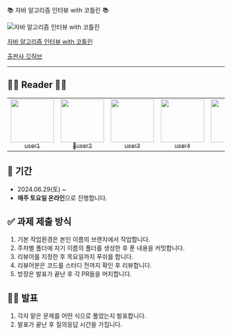📚 자바 알고리즘 인터뷰 with 코틀린 📚

![자바 알고리즘 인터뷰 with 코틀린](https://contents.kyobobook.co.kr/sih/fit-in/458x0/pdt/9791189909550.jpg)

[자바 알고리즘 인터뷰 with 코틀린](https://product.kyobobook.co.kr/detail/S000209071463)

[출판사 깃허브](https://github.com/onlybooks/java-algorithm-interview)

---

## 👨‍🏫 Reader 👩‍🏫
<table>
  <tr>
    <td align="center">
      <a href="https://github.com/user1">
        <img src="https://avatars.githubusercontent.com/u/33937365?v=4" width="100px;" alt=""/>
        <br />
        <sub>user1</sub>
      </a>
    </td>
    <td align="center">
      <a href="https://github.com/user2">
        <img src="https://avatars.githubusercontent.com/u/53260922?v=4" width="100px;" alt=""/>
        <br />
        <sub>🐯user2</sub>
      </a>
    </td>
    <td align="center">
      <a href="https://github.com/user3">
        <img src="https://avatars.githubusercontent.com/u/50071076?v=4" width="100px;" alt=""/>
        <br />
        <sub>user3</sub>
      </a>
    </td>
    <td align="center">
      <a href="https://github.com/user3">
        <img src="https://avatars.githubusercontent.com/u/50071076?v=4" width="100px;" alt=""/>
        <br />
        <sub>user4</sub>
      </a>
    </td>
    <td align="center">
      <a href="https://github.com/user3">
        <img src="https://avatars.githubusercontent.com/u/50071076?v=4" width="100px;" alt=""/>
        <br />
        <sub>user4</sub>
      </a>
    </td>
  </tr>
</table>

## 📆 기간
- 2024.06.29(토) ~ 
- **매주 토요일 온라인**으로 진행합니다.

## ✅ 과제 제출 방식 
1. 기본 작업환경은 본인 이름의 브랜치에서 작업합니다.
2. 주차별 폴더에 자기 이름의 폴더를 생성한 후 푼 내용을 커밋합니다.
3. 리뷰어를 지정한 후 목요일까지 푸쉬를 합니다.
4. 리뷰어분은 코드를 스터디 전까지 확인 후 리뷰합니다.
5. 방장은 발표가 끝난 후 각 PR들을 머지합니다.

## 🙋🏻 발표
1. 각자 맡은 문제를 어떤 식으로 풀었는지 발표합니다.
2. 발표가 끝난 후 질의응답 시간을 가집니다.

